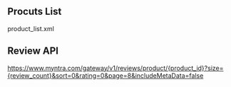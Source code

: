 ## Procuts List 
product_list.xml
## Review API
https://www.myntra.com/gateway/v1/reviews/product/{product_id}?size={review_count}&sort=0&rating=0&page=8&includeMetaData=false
